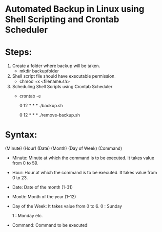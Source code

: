 # Automated Backup in Linux using Shell Scripting and Crontab Scheduler

# Steps: 

1) Create a folder where backup will be taken. 
   - mkdir backupfolder 
2) Shell script file should have executable permission.
   - chmod +x <filename.sh>
3) Scheduling Shell Scripts using Crontab Scheduler
   - crontab -e

     0 12 * * * ./backup.sh 
  
     0 12 * * * ./remove-backup.sh
   
   
 # Syntax:
 
  (Minute) (Hour) (Date) (Month) (Day of Week) (Command)
  
* Minute: Minute at which the command is to be executed. It takes value from 0 to 59.
* Hour: Hour at which the command is to be executed. It takes value from 0 to 23.
* Date: Date of the month (1-31)
* Month: Month of the year (1-12)
* Day of the Week: It takes value from 0 to 6.
   0 : Sunday
   
   1 : Monday etc.
   
* Command: Command to be executed
